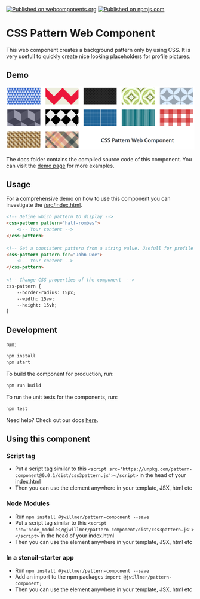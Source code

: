 [![Published on webcomponents.org](https://img.shields.io/badge/webcomponents.org-published-blue.svg?style=flat-square)](https://www.webcomponents.org/element/@jwillmer/pattern-component)
[![Published on npmjs.com](https://img.shields.io/npm/v/@jwillmer/pattern-component?style=flat-square)](https://www.npmjs.com/package/@jwillmer/pattern-component)

# CSS Pattern Web Component

This web component creates a background pattern only by using CSS. It is very usefull to quickly create nice looking placeholders for profile pictures.

## Demo

[![Demo](./title.png)](https://jwillmer.github.io/pattern-web-component/)

The docs folder contains the compiled source code of this component. You can visit the [demo page](https://jwillmer.github.io/pattern-web-component/) for more examples.

## Usage

For a comprehensive demo on how to use this component you can investigate the [/src/index.html](/src/index.html).

```html
<!-- Define which pattern to display -->
<css-pattern pattern="half-rombes">
    <!-- Your content -->
</css-pattern>

<!-- Get a consistent pattern from a string value. Usefull for profile image placeholders. -->
<css-pattern pattern-for="John Doe">
    <!-- Your content -->
</css-pattern>

<!-- Change CSS properties of the component  -->
css-pattern {
    --border-radius: 15px;
    --width: 15vw;
    --height: 15vh;
}
```

## Development

run:

```bash
npm install
npm start
```

To build the component for production, run:

```bash
npm run build
```

To run the unit tests for the components, run:

```bash
npm test
```

Need help? Check out our docs [here](https://stenciljs.com/docs/my-first-component).


## Using this component

### Script tag

- Put a script tag similar to this `<script src='https://unpkg.com/pattern-component@0.0.1/dist/css3pattern.js'></script>` in the head of your index.html
- Then you can use the element anywhere in your template, JSX, html etc

### Node Modules
- Run `npm install @jwillmer/pattern-component --save`
- Put a script tag similar to this `<script src='node_modules/@jwillmer/pattern-component/dist/css3pattern.js'></script>` in the head of your index.html
- Then you can use the element anywhere in your template, JSX, html etc

### In a stencil-starter app
- Run `npm install @jwillmer/pattern-component --save`
- Add an import to the npm packages `import @jwillmer/pattern-component;`
- Then you can use the element anywhere in your template, JSX, html etc
